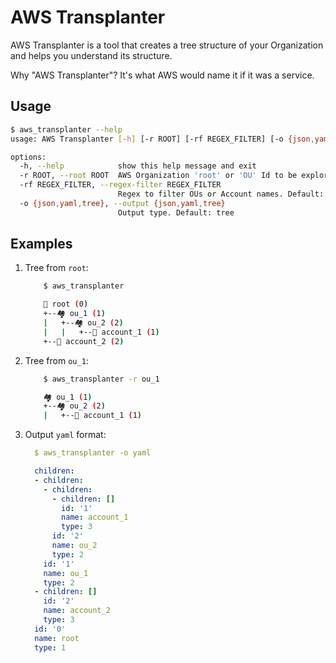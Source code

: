 # AWS Transplanter

AWS Transplanter is a tool that creates a tree structure of your
Organization and helps you understand its structure.

Why "AWS Transplanter"? It's what AWS would name it if it was a service.

## Usage

```bash
$ aws_transplanter --help
usage: AWS Transplanter [-h] [-r ROOT] [-rf REGEX_FILTER] [-o {json,yaml,tree}]

options:
  -h, --help            show this help message and exit
  -r ROOT, --root ROOT  AWS Organization 'root' or 'OU' Id to be explored. If not provided it will find the Organization root.
  -rf REGEX_FILTER, --regex-filter REGEX_FILTER
                        Regex to filter OUs or Account names. Default: ".*"
  -o {json,yaml,tree}, --output {json,yaml,tree}
                        Output type. Default: tree
```

## Examples

1.  Tree from `root`:

    ```bash
        $ aws_transplanter

        🏦 root (0)
        +--🏘 ou_1 (1)
        |   +--🏘 ou_2 (2)
        |   |   +--🏡 account_1 (1)
        +--🏡 account_2 (2)
    ```

2.  Tree from `ou_1`:

    ```bash
        $ aws_transplanter -r ou_1

        🏘 ou_1 (1)
        +--🏘 ou_2 (2)
        |   +--🏡 account_1 (1)
    ```

3.  Output `yaml` format:

    ```yaml
      $ aws_transplanter -o yaml

      children:
      - children:
        - children:
          - children: []
            id: '1'
            name: account_1
            type: 3
          id: '2'
          name: ou_2
          type: 2
        id: '1'
        name: ou_1
        type: 2
      - children: []
        id: '2'
        name: account_2
        type: 3
      id: '0'
      name: root
      type: 1
    ```
